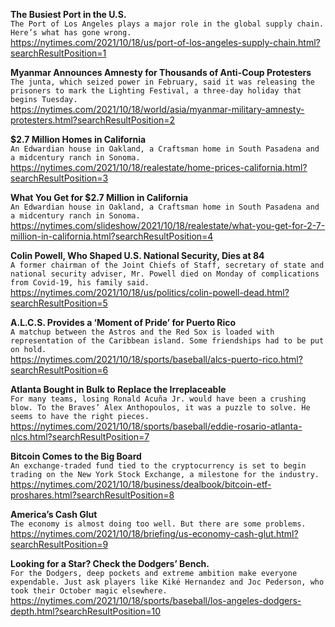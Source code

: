 **The Busiest Port in the U.S.**\
`The Port of Los Angeles plays a major role in the global supply chain. Here’s what has gone wrong.`\
https://nytimes.com/2021/10/18/us/port-of-los-angeles-supply-chain.html?searchResultPosition=1

**Myanmar Announces Amnesty for Thousands of Anti-Coup Protesters**\
`The junta, which seized power in February, said it was releasing the prisoners to mark the Lighting Festival, a three-day holiday that begins Tuesday.`\
https://nytimes.com/2021/10/18/world/asia/myanmar-military-amnesty-protesters.html?searchResultPosition=2

**$2.7 Million Homes in California**\
`An Edwardian house in Oakland, a Craftsman home in South Pasadena and a midcentury ranch in Sonoma.`\
https://nytimes.com/2021/10/18/realestate/home-prices-california.html?searchResultPosition=3

**What You Get for $2.7 Million in California**\
`An Edwardian house in Oakland, a Craftsman home in South Pasadena and a midcentury ranch in Sonoma.`\
https://nytimes.com/slideshow/2021/10/18/realestate/what-you-get-for-2-7-million-in-california.html?searchResultPosition=4

**Colin Powell, Who Shaped U.S. National Security, Dies at 84**\
`A former chairman of the Joint Chiefs of Staff, secretary of state and national security adviser, Mr. Powell died on Monday of complications from Covid-19, his family said.`\
https://nytimes.com/2021/10/18/us/politics/colin-powell-dead.html?searchResultPosition=5

**A.L.C.S. Provides a ‘Moment of Pride’ for Puerto Rico**\
`A matchup between the Astros and the Red Sox is loaded with representation of the Caribbean island. Some friendships had to be put on hold.`\
https://nytimes.com/2021/10/18/sports/baseball/alcs-puerto-rico.html?searchResultPosition=6

**Atlanta Bought in Bulk to Replace the Irreplaceable**\
`For many teams, losing Ronald Acuña Jr. would have been a crushing blow. To the Braves’ Alex Anthopoulos, it was a puzzle to solve. He seems to have the right pieces.`\
https://nytimes.com/2021/10/18/sports/baseball/eddie-rosario-atlanta-nlcs.html?searchResultPosition=7

**Bitcoin Comes to the Big Board**\
`An exchange-traded fund tied to the cryptocurrency is set to begin trading on the New York Stock Exchange, a milestone for the industry.`\
https://nytimes.com/2021/10/18/business/dealbook/bitcoin-etf-proshares.html?searchResultPosition=8

**America’s Cash Glut**\
`The economy is almost doing too well. But there are some problems.`\
https://nytimes.com/2021/10/18/briefing/us-economy-cash-glut.html?searchResultPosition=9

**Looking for a Star? Check the Dodgers’ Bench.**\
`For the Dodgers, deep pockets and extreme ambition make everyone expendable. Just ask players like Kiké Hernandez and Joc Pederson, who took their October magic elsewhere.`\
https://nytimes.com/2021/10/18/sports/baseball/los-angeles-dodgers-depth.html?searchResultPosition=10

